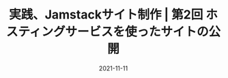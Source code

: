 ---
title: 実践、Jamstackサイト制作 | 第2回 ホスティングサービスを使ったサイトの公開
at: CodeGrid
date: 2021-11-11
type: writing
draft: false
link: https://www.codegrid.net/articles/2021-practical-jamstack-2/
---